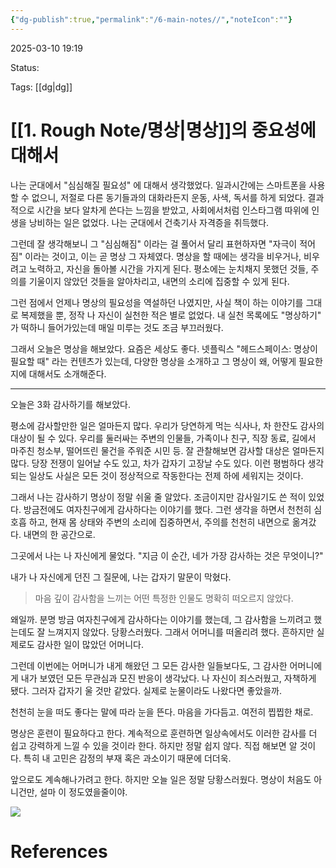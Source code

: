 ```yaml
---
{"dg-publish":true,"permalink":"/6-main-notes//","noteIcon":""}
---
```


2025-03-10 19:19

Status: 

Tags: [[dg\|dg]] 

# [[1. Rough Note/명상\|명상]]의 중요성에 대해서
나는 군대에서 "심심해질 필요성" 에 대해서 생각했었다. 일과시간에는 스마트폰을 사용할 수 없으니, 저절로 다른 동기들과의 대화라든지 운동, 사색, 독서를 하게 되었다. 결과적으로 시간을 보다 알차게 쓴다는 느낌을 받았고, 사회에서처럼 인스타그램 따위에 인생을 낭비하는 일은 없었다. 나는 군대에서 건축기사 자격증을 취득했다.

그런데 잘 생각해보니 그 "심심해짐" 이라는 걸 풀어서 달리 표현하자면 "자극이 적어짐" 이라는 것이고, 이는 곧 명상 그 자체였다. 명상을 할 때에는 생각을 비우거나, 비우려고 노력하고, 자신을 돌아볼 시간을 가지게 된다. 평소에는 눈치채지 못했던 것들, 주의를 기울이지 않았던 것들을 알아차리고, 내면의 소리에 집중할 수 있게 된다.

그런 점에서 언제나 명상의 필요성을 역설하던 나였지만, 사실 책이 하는 이야기를 그대로 복제했을 뿐, 정작 나 자신이 실천한 적은 별로 없었다. 내 실천 목록에도 "명상하기" 가 떡하니 들어가있는데 매일 미루는 것도 조금 부끄러웠다.

그래서 오늘은 명상을 해보았다. 요즘은 세상도 좋다. 넷플릭스 "헤드스페이스: 명상이 필요할 때" 라는 컨텐츠가 있는데, 다양한 명상을 소개하고 그 명상이 왜, 어떻게 필요한지에 대해서도 소개해준다.

---

오늘은 3화 감사하기를 해보았다.

평소에 감사할만한 일은 얼마든지 많다. 우리가 당연하게 먹는 식사나, 차 한잔도 감사의 대상이 될 수 있다. 우리를 둘러싸는 주변의 인물들, 가족이나 친구, 직장 동료, 길에서 마주친 청소부, 떨어뜨린 물건을 주워준 시민 등. 잘 관찰해보면 감사할 대상은 얼마든지 많다. 당장 전쟁이 일어날 수도 있고, 차가 갑자기 고장날 수도 있다. 이런 평범하다 생각되는 일상도 사실은 모든 것이 정상적으로 작동한다는 전제 하에 세워지는 것이다.

그래서 나는 감사하기 명상이 정말 쉬울 줄 알았다. 조금이지만 감사일기도 쓴 적이 있었다. 방금전에도 여자친구에게 감사하다는 이야기를 했다. 그런 생각을 하면서 천천히 심호흡 하고, 현재 몸 상태와 주변의 소리에 집중하면서, 주의를 천천히 내면으로 옮겨갔다. 내면의 한 공간으로.

그곳에서 나는 나 자신에게 물었다. "지금 이 순간, 네가 가장 감사하는 것은 무엇이니?"

내가 나 자신에게 던진 그 질문에, 나는 갑자기 말문이 막혔다.

>  마음 깊이 감사함을 느끼는 어떤 특정한 인물도 명확히 떠오르지 않았다. 

왜일까. 분명 방금 여자친구에게 감사하다는 이야기를 했는데, 그 감사함을 느끼려고 했는데도 잘 느껴지지 않았다. 당황스러웠다. 그래서 어머니를 떠올리려 했다. 흔하지만 실제로도 감사한 일이 많았던 어머니다.

그런데 이번에는 어머니가 내게 해왔던 그 모든 감사한 일들보다도, 그 감사한 어머니에게 내가 보였던 모든 무관심과 모진 반응이 생각났다. 나 자신이 죄스러웠고, 자책하게 됐다. 그러자 갑자기 울 것만 같았다. 실제로 눈물이라도 나왔다면 좋았을까.

천천히 눈을 떠도 좋다는 말에 따라 눈을 뜬다. 마음을 가다듬고. 여전히 찝찝한 채로.

명상은 훈련이 필요하다고 한다. 계속적으로 훈련하면 일상속에서도 이러한 감사를 더 쉽고 강력하게 느낄 수 있을 것이라 한다. 하지만 정말 쉽지 않다. 직접 해보면 알 것이다. 특히 내 고민은 감정의 부재 혹은 과소이기 때문에 더더욱.

앞으로도 계속해나가려고 한다. 하지만 오늘 일은 정말 당황스러웠다. 명상이 처음도 아니건만, 설마 이 정도였을줄이야.

![](https://blog.kakaocdn.net/dn/cWR4Ck/btsMjpG1n0W/d9EmPlnWLNsEDwphTA4wv0/img.jpg)

# References